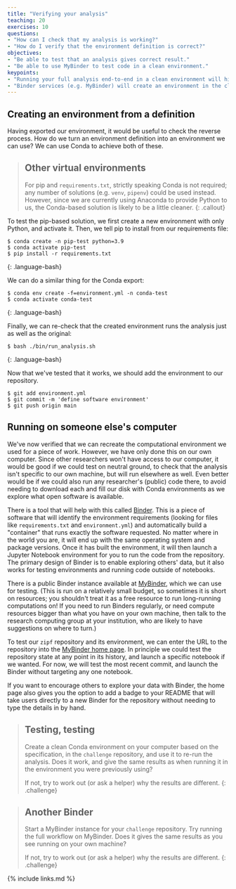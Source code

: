 ```yaml
---
title: "Verifying your analysis"
teaching: 20
exercises: 10
questions:
- "How can I check that my analysis is working?"
- "How do I verify that the environment definition is correct?"
objectives:
- "Be able to test that an analysis gives correct result."
- "Be able to use MyBinder to test code in a clean environment."
keypoints:
- "Running your full analysis end-to-end in a clean environment will highlight most problems."
- "Binder services (e.g. MyBinder) will create an environment in the cloud based on your definiiton."
---
```


## Creating an environment from a definition

Having exported our environment, it would be useful to check the reverse process. How do
we turn an environment definition into an environment we can use? We can use Conda to
achieve both of these.

> ## Other virtual environments
>
> For pip and  `requirements.txt`, strictly speaking Conda is not required; any number
> of solutions (e.g. `venv`, `pipenv`) could be used instead. However, since we are
> currently using Anaconda to provide Python to us, the Conda-based solution is likely
> to be a little cleaner.
{: .callout}

To test the pip-based solution, we first create a new environment with only Python, and
activate it. Then, we tell pip to install from our requirements file:

~~~
$ conda create -n pip-test python=3.9
$ conda activate pip-test
$ pip install -r requirements.txt
~~~
{: .language-bash}

We can do a similar thing for the Conda export:

~~~
$ conda env create -f=environment.yml -n conda-test
$ conda activate conda-test
~~~
{: .language-bash}

Finally, we can re-check that the created environment runs the analysis just as well as the
original:

~~~
$ bash ./bin/run_analysis.sh
~~~
{: .language-bash}

Now that we've tested that it works, we should add the environment to our repository.

~~~
$ git add environment.yml
$ git commit -m 'define software environment'
$ git push origin main
~~~


## Running on someone else's computer

We've now verified that we can recreate the computational environment we used for a piece
of work. However, we have only done this on our own computer. Since other researchers won't
have access to our computer, it would be good if we could test on neutral ground, to check
that the analysis isn't specific to our own machine, but will run elsewhere as well.
Even better would be if we could also run any researcher's (public) code there, to avoid
needing to download each and fill our disk with Conda environments as we explore what open
software is available.

There is a tool that will help with this called [Binder][binder]. This is a piece of
software that will identify the environment requirements (looking for files like
`requirements.txt` and `environment.yml`) and automatically build a "container" that
runs exactly the software requested. No matter where in the world you are, it will
end up with the same operating system and package versions. Once it has built the
environment, it will then launch a Jupyter Notebook environment for you to run the
code from the repository. The primary design of Binder is to enable exploring others'
data, but it also works for testing environments and running code outside of notebooks.

There is a public Binder instance available at [MyBinder][mybinder], which we can use for
testing. (This is run on a relatively small budget, so sometimes it is short on resources;
you shouldn't treat it as a free resource to run long-running computations on! If you need
to run Binders regularly, or need compute resources bigger than what you have on your own
machine, then talk to the research computing group at your institution, who are likely to
have suggestions on where to turn.)

To test our `zipf` repository and its environment, we can enter the URL to the repository
into the [MyBinder home page][mybinder]. In principle we could test the repository state
at any point in its history, and launch a specific notebook if we wanted. For now, we will
test the most recent commit, and launch the Binder without targeting any one notebook.

If you want to encourage others to explore your data with Binder, the home page also gives
you the option to add a badge to your README that will take users directly to a new Binder
for the repository without needing to type the details in by hand.



> ## Testing, testing
>
> Create a clean Conda environment on your computer based on the specification,
> in the `challenge` repository, and use it to re-run the analysis. Does it work,
> and give the same results as when running it in the environment you were previously
> using?
>
> If not, try to work out (or ask a helper) why the results are different.
{: .challenge}

> ## Another Binder
>
> Start a MyBinder instance for your `challenge` repository. Try running the full workflow
> on MyBinder. Does it gives the same results as you see running on your own machine?
>
> If not, try to work out (or ask a helper) why the results are different.
{: .challenge}

{% include links.md %}

[binder]: https://mybinder.readthedocs.io/en/latest/
[mybinder]: https://mybinder.org
